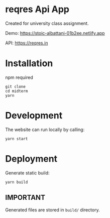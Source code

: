 # reqres Api App

Created for university class assignment.

Demo: https://stoic-albattani-01b2ee.netlify.app

API: https://reqres.in

# Installation

npm required

```
git clone
cd midterm
yarn
```

# Development

The website can run locally by calling:

```
yarn start
```

# Deployment

Generate static build:

```
yarn build
```

## IMPORTANT

Generated files are stored in `build/` directory.
